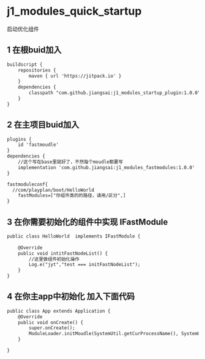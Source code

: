 # j1_modules_quick_startup
启动优化组件


## 1 在根buid加入
```xml
buildscript {
    repositories { 
        maven { url 'https://jitpack.io' }
    }
    dependencies {
        classpath "com.github.jiangsai:j1_modules_startup_plugin:1.0.0"
    }
}
```

##  2 在主项目buid加入
```xml
plugins {
    id 'fastmoudle'
}
dependencies {
    //这个写在base里就好了，不然每个moudle都要写
    implementation 'com.github.jiangsai:j1_modules_fastmodules:1.0.0'
}

fastmoduleconf{
  //com/playplan/boot/HelloWorld
    fastModules=["你组件类的的路径，请用/区分",]
}

```

## 3 在你需要初始化的组件中实现 IFastModule

```xml
public class HelloWorld  implements IFastModule {
   
    @Override
    public void intitFastNodeList() {
        //这里做组件初始化操作
        Log.e("jyt","test === initFastNodeList");
    }
}
```

## 4 在你主app中初始化 加入下面代码

```xml
public class App extends Application {
    @Override
    public void onCreate() {
        super.onCreate();
        ModuleLoader.initMoudle(SystemUtil.getCurProcessName(), SystemUtil.isProcess(BuildConfig.APPLICATION_ID));
    }

}
```


